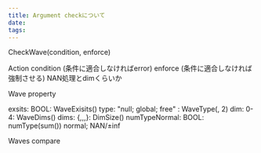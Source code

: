 ```yaml
---
title: Argument checkについて  
date: 
tags: 
---
```



CheckWave(condition, enforce)

Action
	condition (条件に適合しなければerror)
	enforce (条件に適合しなければ強制させる) NAN処理とdimくらいか


Wave property

exsits: BOOL: WaveExisits()
type: "null; global; free" : WaveType(, 2)
dim: 0-4: WaveDims()
dims: {,,,}: DimSize()
numTypeNormal: BOOL: numType(sum()) normal; NAN/±inf

Waves compare

